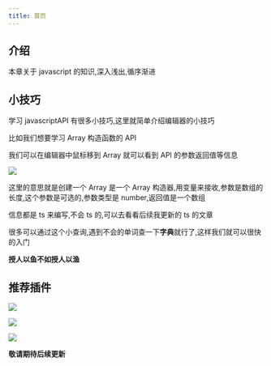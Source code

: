 ```yaml
---
title: 首页
---
```


## 介绍

本章关于 javascript 的知识,深入浅出,循序渐进

## 小技巧

学习 javascriptAPI 有很多小技巧,这里就简单介绍编辑器的小技巧

比如我们想要学习 Array 构造函数的 API

我们可以在编辑器中鼠标移到 Array 就可以看到 API 的参数返回值等信息

![](/frontEnd/basics/1.png)

这里的意思就是创建一个 Array 是一个 Array 构造器,用变量来接收,参数是数组的长度,这个参数是可选的,参数类型是 number,返回值是一个数组

信息都是 ts 来编写,不会 ts 的,可以去看看后续我更新的 ts 的文章

很多可以通过这个小查询,遇到不会的单词查一下**字典**就行了,这样我们就可以很快的入门

**授人以鱼不如授人以渔**

## 推荐插件

![](/frontEnd/basics/2.png)

![](/frontEnd/basics/3.png)

![](/frontEnd/basics/4.png)

**敬请期待后续更新**
